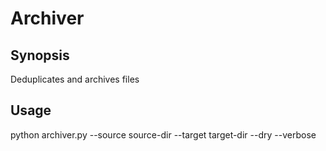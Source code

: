 
# Archiver

## Synopsis
Deduplicates and archives files

## Usage
python archiver.py --source source-dir --target target-dir --dry --verbose
